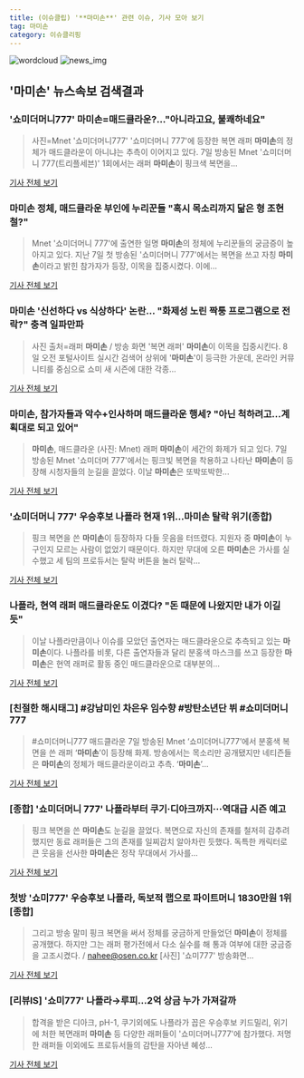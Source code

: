 ```yaml
---
title: (이슈클립) '**마미손**' 관련 이슈, 기사 모아 보기
tag: 마미손
category: 이슈클리핑
---
```

![wordcloud](https://s3.ap-northeast-2.amazonaws.com/lyrics101-wordcloud/2018-09-08-1536361473.png)
![news_img](https://user-images.githubusercontent.com/42597476/44507050-1206f400-a6e4-11e8-8d98-7ffbfebb353f.png)
## **'**마미손**'** 뉴스속보 검색결과
### '쇼미더머니777' **마미손**=매드클라운?…"아니라고요, 불쾌하네요"

>사진=Mnet '쇼미더머니777' '쇼미더머니 777'에 등장한 복면 래퍼 **마미손**의 정체가 매드클라운이 아니냐는 추측이 이어지고 있다. 7일 방송된 Mnet '쇼미더머니 777(트리플세븐)' 1회에서는 래퍼 **마미손**이 핑크색 복면을...

<a href="http://sports.hankooki.com/lpage/entv/201809/sp20180908065919136660.htm" target="_blank">기사 전체 보기</a>

### **마미손** 정체, 매드클라운 부인에 누리꾼들 "혹시 목소리까지 닮은 형 조현철?"

>Mnet '쇼미더머니 777'에 출연한 일명 **마미손**의 정체에 누리꾼들의 궁금증이 높아지고 있다. 지난 7일 첫 방송된 '쇼미더머니 777'에서는 복면을 쓰고 자칭 **마미손**이라고 밝힌 참가자가 등장, 이목을 집중시켰다. 이에...

<a href="http://daily.hankooki.com/lpage/entv/201809/dh20180908063457139020.htm" target="_blank">기사 전체 보기</a>

### **마미손** '신선하다 vs 식상하다' 논란... "화제성 노린 짝퉁 프로그램으로 전락?" 충격 일파만파

>사진 출처=래퍼 **마미손** / 방송 화면 '복면 래퍼' **마미손**이 이목을 집중시킨다.   8일 오전 포털사이트 실시간 검색어 상위에 '**마미손**'이 등극한 가운데, 온라인 커뮤니티를 중심으로 쇼미 새 시즌에 대한 각종...

<a href="http://www.siminilbo.co.kr/news/articleView.html?idxno=578864" target="_blank">기사 전체 보기</a>

### **마미손**, 참가자들과 악수+인사하며 매드클라운 행세? "아닌 척하려고…계획대로 되고 있어"

>**마미손**, 매드클라운 (사진: Mnet) 래퍼 **마미손**이 세간의 화제가 되고 있다. 7일 방송된 Mnet '쇼미더머 777'에서는 핑크빛 복면을 착용하고 나타난 **마미손**이 등장해 시청자들의 눈길을 끌었다. 이날 **마미손**은 또박또박한...

<a href="http://www.jemin.com/news/articleView.html?idxno=537639" target="_blank">기사 전체 보기</a>

### '쇼미더머니 777' 우승후보 나플라 현재 1위…**마미손** 탈락 위기(종합)

>핑크 복면을 쓴 **마미손**이 등장하자 다들 웃음을 터뜨렸다. 지원자 중 **마미손**이 누구인지 모르는 사람이 없었기 때문이다. 하지만 무대에 오른 **마미손**은 가사를 실수했고 세 팀의 프로듀서는 탈락 버튼을 눌러 탈락...

<a href="http://news1.kr/articles/?3420922" target="_blank">기사 전체 보기</a>

### 나플라, 현역 래퍼 매드클라운도 이겼다? "돈 때문에 나왔지만 내가 이길 듯"

>이날 나플라만큼이나 이슈를 모았던 출연자는 매드클라운으로 추측되고 있는 **마미손**이다. 나플라를 비롯, 다른 출연자들과 달리 분홍색 마스크를 쓰고 등장한 **마미손**은 현역 래퍼로 활동 중인 매드클라운으로 대부분의...

<a href="http://www.newstown.co.kr/news/articleView.html?idxno=339748" target="_blank">기사 전체 보기</a>

### [친절한 해시태그] #강남미인 차은우 임수향 #방탄소년단 뷔 #쇼미더머니777

>#쇼미더머니777 매드클라운 7일 방송된 Mnet ‘쇼미더머니777’에서 분홍색 복면을 쓴 래퍼 ‘**마미손**’이 등장해 화제. 방송에서는 목소리만 공개됐지만 네티즌들은 **마미손**의 정체가 매드클라운이라고 추측. ‘**마미손**’...

<a href="http://www.sporbiz.co.kr/news/articleView.html?idxno=270516" target="_blank">기사 전체 보기</a>

### [종합] '쇼미더머니 777' 나플라부터 쿠기·디아크까지···역대급 시즌 예고

>핑크 복면을 쓴 **마미손**도 눈길을 끌었다. 복면으로 자신의 존재를 철저히 감추려 했지만 동료 래퍼들은 그의 존재를 일찌감치 알아차린 듯했다. 독특한 캐릭터로 큰 웃음을 선사한 **마미손**은 정작 무대에서 가사를...

<a href="http://www.sedaily.com/NewsView/1S4K0VP8HZ" target="_blank">기사 전체 보기</a>

### 첫방 '쇼미777' 우승후보 나플라, 독보적 랩으로 파이트머니 1830만원 1위 [종합]

>그리고 방송 말미 핑크 복면을 써서 정체를 궁금하게 만들었던 **마미손**이 정체를 공개했다. 하지만 그는 래퍼 평가전에서 다소 실수를 해 통과 여부에 대한 궁금증을 고조시켰다. / nahee@osen.co.kr [사진] '쇼미777' 방송화면...

<a href="http://www.osen.co.kr/article/G1110984867" target="_blank">기사 전체 보기</a>

### [리뷰IS] '쇼미777' 나플라→루피…2억 상금 누가 가져갈까

>합격을 받은 디아크, pH-1, 쿠기외에도 나플라가 꼽은 우승후보 키드밀리, 위기에 처한 복면래퍼 **마미손** 등 다양한 래퍼들이 '쇼미더머니777'에 참가했다. 저명한 래퍼들 이외에도 프로듀서들의 감탄을 자아낸 혜성...

<a href="http://isplus.live.joins.com/news/article/aid.asp?aid=22545065" target="_blank">기사 전체 보기</a>


